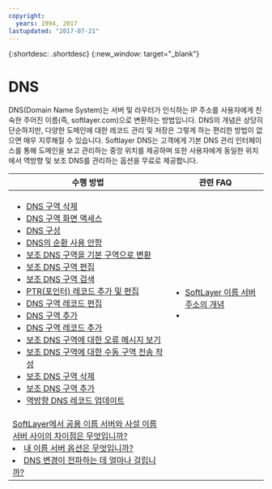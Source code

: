```yaml
---
copyright:
  years: 1994, 2017
lastupdated: "2017-07-21"
---
```


{:shortdesc: .shortdesc}
{:new_window: target="_blank"}

# DNS

DNS(Domain Name System)는 서버 및 라우터가 인식하는 IP 주소를 사용자에게 친숙한 주어진 이름(즉, softlayer.com)으로 변환하는 방법입니다. DNS의 개념은 상당히 단순하지만, 다양한 도메인에 대한 레코드 관리 및 저장은 그렇게 하는 편리한 방법이 없으면 매우 지루해질 수 있습니다. Softlayer DNS는 고객에게 기본 DNS 관리 인터페이스를 통해 도메인을 보고 관리하는 중앙 위치를 제공하며 또한 사용자에게 동일한 위치에서 역방향 및 보조 DNS를 관리하는 옵션을 무료로 제공합니다. 

|수행 방법|관련 FAQ|
|---|---|
|<ul><li><a href="delete-dns-zone.html">DNS 구역 삭제</a></li><li><a href="access-dns-zones-screen.html">DNS 구역 화면 액세스</a></li><li><a href="configure-dns.html">DNS 구성</a></li><li><a href="disable-recursion-dns.html">DNS의 순환 사용 안함</a></li><li><a href="convert-secondary-dns-zone-primary-zone.html">보조 DNS 구역을 기본 구역으로 변환</a></li><li><a href="edit-secondary-dns-zone.html">보조 DNS 구역 편집</a></li><li><a href="search-secondary-dns-zone.html">보조 DNS 구역 검색</a></li><li><a href="add-and-edit-ptr-pointer-record.html">PTR(포인터) 레코드 추가 및 편집</a></li><li><a href="edit-dns-zone-record.html">DNS 구역 레코드 편집</a></li><li><a href="add-dns-zone.html">DNS 구역 추가</a></li><li><a href="add-dns-zone-record.html">DNS 구역 레코드 추가</a></li><li><a href="view-error-messages-secondary-dns-zone.html">보조 DNS 구역에 대한 오류 메시지 보기</a></li><li><a href="make-manual-zone-transfer-secondary-dns-zone.html">보조 DNS 구역에 대한 수동 구역 전송 작성</a></li><li><a href="delete-secondary-dns-zone.html">보조 DNS 구역 삭제</a></li><li><a href="add-secondary-dns-zone.html">보조 DNS 구역 추가</a></li><li><a href="update-reverse-dns-record.html">역방향 DNS 레코드 업데이트</a></li></ul>|<ul><li><a href="dns-faqs.html#26">SoftLayer 이름 서버 주소의 개념</a></li><li>
<a href="dns-faqs.html#27">SoftLayer에서 공용 이름 서버와 사설 이름 서버 사이의 차이점은 무엇입니까?</a></li><li><a href="dns-faqs.html#28">내 이름 서버 옵션은 무엇입니까? </a></li><li><a href="dns-faqs.html#29">DNS 변경이 전파하는 데 얼마나 걸립니까? </a></li></ul>|
